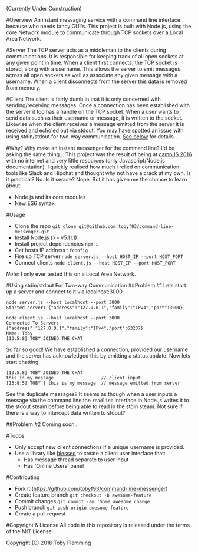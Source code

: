 (Currently Under Construction)

#Overview
An instant messaging service with a command line interface because who needs fancy GUI's.  This project is built with Node.js, using the core Network module to communicate through TCP sockets over a Local Area Network.

#Server
The TCP server acts as a middleman to the clients during communications.  It is responsible for keeping track of all open sockets at any given point in time.  When a client first connects, the TCP socket is stored, along with a username.  This allows the server to emit messages across all open sockets as well as associate any given message with a username.  When a client disconnects from the server this data is removed from memory.

#Client
The client is fairly dumb in that it is only concerned with sending/receiving messages.  Once a connection has been established with the server it too has a handle on the TCP socket.  When a user wants to send data such as their username or message, it is written to the socket.  Likewise when the client receives a message emitted from the server it is received and echo'ed out via stdout.  You may have spotted an issue with using stdin/stdout for two-way communication.  [See below](https://github.com/tobyf93/command-line-messenger#using-stdinstdout-for-two-way-communication) for details...

#Why?
Why make an instant messenger for the command line?  I'd be asking the same thing...  This project was the result of being at [campJS 2016](http://campjs.com/) with no internet and very little resources (only Javascript/Node.js documentation).  I quickly realised how much i relied on communication tools like Slack and Hipchat and thought why not have a crack at my own.  Is it practical?  No.  Is it secure?  Nope.  But it has given me the chance to learn about:
- Node.js and its core modules
- New ES6 syntax

#Usage
- Clone the repo `git clone git@github.com:tobyf93/command-line-messenger.git`
- Install Node.js (>= v5.11.1)
- Install project dependencies `npm i`
- Get hosts IP address `ifconfig`
- Fire up TCP server `node server.js --host HOST_IP --port HOST_PORT`
- Connect clients `node client.js --host HOST_IP --port HOST_PORT`

*Note:*  I only ever tested this on a Local Area Network.

#Using stdin/stdout For Two-way Communication
##Problem \#1
Lets start up a server and connect to it via localhost:3000
```
node server.js --host localhost --port 3000
Started server: {"address":"127.0.0.1","family":"IPv4","port":3000}

node client.js --host localhost --port 3000
Connected To Server: {"address":"127.0.0.1","family":"IPv4","port":63237}
Name: Toby
[13:5:8] TOBY JOINED THE CHAT
```
So far so good!  We have established a connection, provided our username and the server has acknowledged this by emitting a status update.  Now lets start chatting!
```
[13:5:8] TOBY JOINED THE CHAT
this is my message                  // client input
[13:8:5] TOBY | this is my message  // message emitted from server
```
See the duplicate messages?  It seems as though when a user inputs a message via the command line the `readline` interface in Node.js writes it to the stdout steam before being able to read in the stdin steam.  Not sure if there is a way to intercept data written to stdout?

##Problem \#2
Coming soon...

#Todos
- Only accept new client connections if a unique username is provided.
- Use a library like [blessed](https://github.com/chjj/blessed) to create a client user interface that:
  - Has message thread separate to user input
  - Has 'Online Users' panel

#Contributing
- Fork it (https://github.com/tobyf93/command-line-messenger)
- Create feature branch `git checkout -b awesome-feature`
- Commit changes `git commit -am 'Some awesome change'`
- Push branch `git push origin awesome-feature`
- Create a pull request

#Copyright & License
All code in this repository is released under the terms of the MIT License.

Copyright (C) 2016 Toby Flemming
